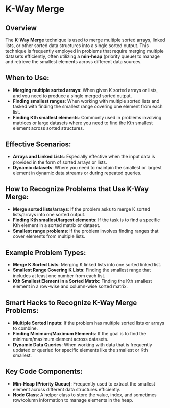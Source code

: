
# K-Way Merge

## Overview
The **K-Way Merge** technique is used to merge multiple sorted arrays, linked lists, or other sorted data structures into a single sorted output. This technique is frequently employed in problems that require merging multiple datasets efficiently, often utilizing a **min-heap** (priority queue) to manage and retrieve the smallest elements across different data sources.

## When to Use:
- **Merging multiple sorted arrays**: When given K sorted arrays or lists, and you need to produce a single merged sorted output.
- **Finding smallest ranges**: When working with multiple sorted lists and tasked with finding the smallest range covering one element from each list.
- **Finding Kth smallest elements**: Commonly used in problems involving matrices or large datasets where you need to find the Kth smallest element across sorted structures.

## Effective Scenarios:
- **Arrays and Linked Lists**: Especially effective when the input data is provided in the form of sorted arrays or lists.
- **Dynamic datasets**: Where you need to maintain the smallest or largest element in dynamic data streams or during repeated queries.

## How to Recognize Problems that Use K-Way Merge:
- **Merge sorted lists/arrays**: If the problem asks to merge K sorted lists/arrays into one sorted output.
- **Finding Kth smallest/largest elements**: If the task is to find a specific Kth element in a sorted matrix or dataset.
- **Smallest range problems**: If the problem involves finding ranges that cover elements from multiple lists.

## Example Problem Types:
- **Merge K Sorted Lists**: Merging K linked lists into one sorted linked list.
- **Smallest Range Covering K Lists**: Finding the smallest range that includes at least one number from each list.
- **Kth Smallest Element in a Sorted Matrix**: Finding the Kth smallest element in a row-wise and column-wise sorted matrix.

## Smart Hacks to Recognize K-Way Merge Problems:
- **Multiple Sorted Inputs**: If the problem has multiple sorted lists or arrays to combine.
- **Finding Minimum/Maximum Elements**: If the goal is to find the minimum/maximum element across datasets.
- **Dynamic Data Queries**: When working with data that is frequently updated or queried for specific elements like the smallest or Kth smallest.

## Key Code Components:
- **Min-Heap (Priority Queue)**: Frequently used to extract the smallest element across different data structures efficiently.
- **Node Class**: A helper class to store the value, index, and sometimes row/column information to manage elements in the heap.
